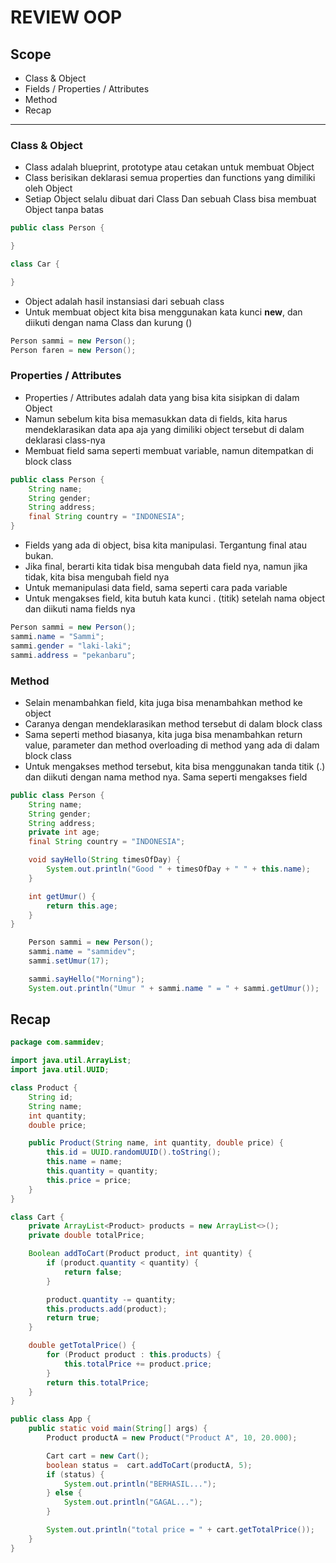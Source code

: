 # REVIEW OOP

## Scope

- Class & Object
- Fields / Properties / Attributes
- Method
- Recap

---

### Class & Object

- Class adalah blueprint, prototype atau cetakan untuk membuat Object
- Class berisikan deklarasi semua properties dan functions yang dimiliki oleh Object
- Setiap Object selalu dibuat dari Class Dan sebuah Class bisa membuat Object tanpa batas

```java
public class Person {

}

class Car {

}
```

- Object adalah hasil instansiasi dari sebuah class
- Untuk membuat object kita bisa menggunakan kata kunci **new**, dan diikuti dengan nama Class dan kurung ()

```java
Person sammi = new Person();
Person faren = new Person();
```

### Properties / Attributes

- Properties / Attributes adalah data yang bisa kita sisipkan di dalam Object
- Namun sebelum kita bisa memasukkan data di fields, kita harus mendeklarasikan data apa aja yang dimiliki object tersebut di dalam deklarasi class-nya
- Membuat field sama seperti membuat variable, namun ditempatkan di block class

```java
public class Person {
    String name;
    String gender;
    String address;
    final String country = "INDONESIA";
}
```

- Fields yang ada di object, bisa kita manipulasi. Tergantung final atau bukan.
- Jika final, berarti kita tidak bisa mengubah data field nya, namun jika tidak, kita bisa mengubah field nya
- Untuk memanipulasi data field, sama seperti cara pada variable
- Untuk mengakses field, kita butuh kata kunci . (titik) setelah nama object dan diikuti nama fields nya

```java
Person sammi = new Person();
sammi.name = "Sammi";
sammi.gender = "laki-laki";
sammi.address = "pekanbaru";
```

### Method

- Selain menambahkan field, kita juga bisa menambahkan method ke object
- Caranya dengan mendeklarasikan method tersebut di dalam block class
- Sama seperti method biasanya, kita juga bisa menambahkan return value, parameter dan method overloading di method yang ada di dalam block class
- Untuk mengakses method tersebut, kita bisa menggunakan tanda titik (.) dan diikuti dengan nama method nya. Sama seperti mengakses field

```java
public class Person {
    String name;
    String gender;
    String address;
    private int age;
    final String country = "INDONESIA";

    void sayHello(String timesOfDay) {
    	System.out.println("Good " + timesOfDay + " " + this.name);
    }

    int getUmur() {
    	return this.age;
    }
}
```

```java
    Person sammi = new Person();
    sammi.name = "sammidev";
    sammi.setUmur(17);

    sammi.sayHello("Morning");
    System.out.println("Umur " + sammi.name " = " + sammi.getUmur());
```

## Recap

```java
package com.sammidev;

import java.util.ArrayList;
import java.util.UUID;

class Product {
    String id;
    String name;
    int quantity;
    double price;

    public Product(String name, int quantity, double price) {
        this.id = UUID.randomUUID().toString();
        this.name = name;
        this.quantity = quantity;
        this.price = price;
    }
}

class Cart {
    private ArrayList<Product> products = new ArrayList<>();
    private double totalPrice;

    Boolean addToCart(Product product, int quantity) {
        if (product.quantity < quantity) {
            return false;
        }

        product.quantity -= quantity;
        this.products.add(product);
        return true;
    }

    double getTotalPrice() {
        for (Product product : this.products) {
            this.totalPrice += product.price;
        }
        return this.totalPrice;
    }
}

public class App {
    public static void main(String[] args) {
        Product productA = new Product("Product A", 10, 20.000);

        Cart cart = new Cart();
        boolean status =  cart.addToCart(productA, 5);
        if (status) {
            System.out.println("BERHASIL...");
        } else {
            System.out.println("GAGAL...");
        }

        System.out.println("total price = " + cart.getTotalPrice());
    }
}

```
